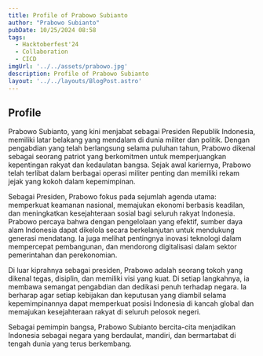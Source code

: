 ```yaml
---
title: Profile of Prabowo Subianto
author: "Prabowo Subianto"
pubDate: 10/25/2024 08:58
tags:
  - Hacktoberfest'24  
  - Collaboration
  - CICD
imgUrl: '../../assets/prabowo.jpg'
description: Profile of Prabowo Subianto
layout: '../../layouts/BlogPost.astro'
---
```


## Profile

Prabowo Subianto, yang kini menjabat sebagai Presiden Republik Indonesia, memiliki latar belakang yang mendalam di dunia militer dan politik. Dengan pengabdian yang telah berlangsung selama puluhan tahun, Prabowo dikenal sebagai seorang patriot yang berkomitmen untuk memperjuangkan kepentingan rakyat dan kedaulatan bangsa. Sejak awal kariernya, Prabowo telah terlibat dalam berbagai operasi militer penting dan memiliki rekam jejak yang kokoh dalam kepemimpinan.

Sebagai Presiden, Prabowo fokus pada sejumlah agenda utama: memperkuat keamanan nasional, memajukan ekonomi berbasis keadilan, dan meningkatkan kesejahteraan sosial bagi seluruh rakyat Indonesia. Prabowo percaya bahwa dengan pengelolaan yang efektif, sumber daya alam Indonesia dapat dikelola secara berkelanjutan untuk mendukung generasi mendatang. Ia juga melihat pentingnya inovasi teknologi dalam mempercepat pembangunan, dan mendorong digitalisasi dalam sektor pemerintahan dan perekonomian.

Di luar kiprahnya sebagai presiden, Prabowo adalah seorang tokoh yang dikenal tegas, disiplin, dan memiliki visi yang kuat. Di setiap langkahnya, ia membawa semangat pengabdian dan dedikasi penuh terhadap negara. Ia berharap agar setiap kebijakan dan keputusan yang diambil selama kepemimpinannya dapat memperkuat posisi Indonesia di kancah global dan memajukan kesejahteraan rakyat di seluruh pelosok negeri.

Sebagai pemimpin bangsa, Prabowo Subianto bercita-cita menjadikan Indonesia sebagai negara yang berdaulat, mandiri, dan bermartabat di tengah dunia yang terus berkembang.